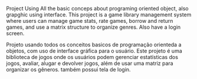 Project Using All the basic conceps about programing oriented object, also grapghic using interface.
This project is a game library management system where users can manage game stats, rate games, borrow and return games, and use a matrix structure to organize genres.
Also have a login screen.


Projeto usando todos os conceitos basicos de programação orienteda a objetos, com uso de interface gráfica para o usuário.
Este projeto é uma biblioteca de jogos onde os usuários podem gerenciar estatísticas dos jogos, avaliar, alugar e devolver jogos, além de usar uma matriz para organizar os gêneros.
também possui tela de login.


